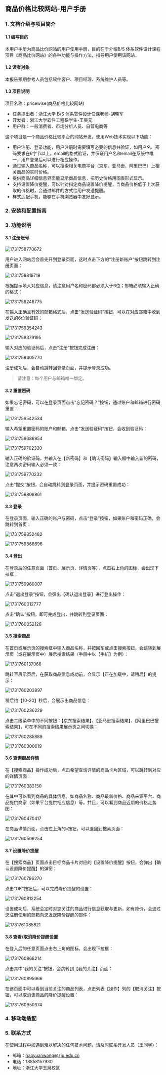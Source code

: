 ## 商品价格比较网站-用户手册

### 1. 文档介绍与项目简介

#### 1.1 编写目的

本用户手册为商品比价网站的用户使用手册，目的在于介绍B/S 体系软件设计课程项目《商品比价网站》的各种功能与操作方法，指导用户使用该网站。

#### 1.2 读者对象

本报告预期参考人员包括软件客户、项目经理、系统维护人员等。

#### 1.3 项目说明

项目名称：pricewise(商品价格比较网站)
- 任务提出者：浙江大学 B/S 体系软件设计任课老师-胡晓军
- 开发者：浙江大学软件工程系学生-王昊元
- 用户群：一般消费者、市场分析人员、自营电商等

这个项目是一个商品价格比较平台的网站开发，使用Web技术实现以下功能：
- 用户注册、登录功能，用户注册时需要填写必要的信息并验证，如用户名、密码要求在6字节以上，email的格式验证，并保证用户名和email在系统中唯一，用户登录后可以进行相应操作。
- 通过输入商品名称，可以搜索相关电商平台（京东、亚马逊、阿里巴巴）上相关商品的实时价格。
- 提供商品详细信息界面能显示商品信息，把历史价格用图表形式显示。
- 支持设置降价提醒，可以针对指定商品设置降价提醒，当商品价格低于上次获取的价格时，会通过邮件的方式给用户发送提醒。
- 样式适配手机，能够在手机浏览器中友好显示。

### 2. 安装和配置指南

### 3. 功能说明

#### 3.1 注册账号

![1731758770672](image/user_namual/1731758770672.png)

用户进入网站后会首先开到登录页面，这时点击下方的“注册新账户”按钮跳转到注册页面：

![1731758819719](image/user_namual/1731758819719.png)

根据提示填入对应信息，请注意用户名和密码都必须大于6位；邮箱必须输入正确的格式：

![1731759248775](image/user_namual/1731759248775.png)

在输入正确且有效的邮箱格式后，点击“发送验证码”按钮，可以在对应邮箱中收到发送的6位验证码：

![1731759354243](image/user_namual/1731759354243.png)

![1731759379195](image/user_namual/1731759379195.png)

输入对应的验证码后，点击“注册”按钮完成注册：

![1731759405770](image/user_namual/1731759405770.png)

注册成功后，会自动跳转回登录页面，并提示登录成功。

> 请注意：每个用户与邮箱唯一绑定。

#### 3.2 重置密码

如果忘记密码，可以在登录页面点击“忘记密码？”按钮，通过账户和邮箱进行密码重置：

![1731759542534](image/user_namual/1731759542534.png)

输入希望重置密码的账户和邮箱，点击“发送验证码”按钮，会收到验证码：

![1731759686954](image/user_namual/1731759686954.png)

![1731759702330](image/user_namual/1731759702330.png)

输入正确的验证码，并输入在【新密码】和【确认密码】输入框中输入新的密码，注意两次密码输入必须一致：

![1731759770232](image/user_namual/1731759770232.png)

点击“提交”按钮，会自动跳转到登录页面，并提示密码重置成功：

![1731759808861](image/user_namual/1731759808861.png)

#### 3.3 登录

在登录页面，输入正确的账户与密码，点击“登录”按钮，如果账户和密码正确，会跳转到首页：

![1731759852482](image/user_namual/1731759852482.png)

![1731759866696](image/user_namual/1731759866696.png)

#### 3.4 登出

在登录后的任意页面（首页、展示页、详情页等），点击右上角的图标，会出现下拉框：

![1731759960007](image/user_namual/1731759960007.png)

点击“退出登录”按钮，会弹出【确认退出登录】进行登出操作：

![1731760012777](image/user_namual/1731760012777.png)

点击“确认”按钮，即可完成登出，并跳转到登录页面：

![1731760052126](image/user_namual/1731760052126.png)

#### 3.5 搜索商品

在首页或展示页的搜索框中输入商品名称，并按回车或点击搜索按钮，会跳转到展示页（或在展示页中）展示搜索结果（手册中以【手机】为例）：

![1731760137066](image/user_namual/1731760137066.png)

跳转至展示页后，在获取商品信息成功前，会显示【正在加载中，请稍后】的提示：

![1731760203997](image/user_namual/1731760203997.png)

稍后约【10-20】秒后，会展示出商品信息：

![1731760236229](image/user_namual/1731760236229.png)

点击二级菜单中的不同按钮：【京东搜索结果】、【亚马逊搜索结果】、【阿里巴巴搜索结果】，可在不同的搜索结果展示页之间切换：

![1731760285889](image/user_namual/1731760285889.png)

![1731760300019](image/user_namual/1731760300019.png)

#### 3.6 查询商品详情

在【搜索商品】操作成功后，点击希望查询详情的商品卡片区域，可以跳转到对应的详情页面：

![1731760383150](image/user_namual/1731760383150.png)

在其中可以看到商品的具体信息，如商品名称、商品最新价格、商品来源平台、商品提供商家（如果平台提供相应信息）等。并且，可以看到商品近期的价格走势图：

![1731760470417](image/user_namual/1731760470417.png)

在商品详情页面，点击左上角的`<`按钮，可以退回到搜索页面：

![1731760509254](image/user_namual/1731760509254.png)

#### 3.7 设置降价提醒

在【搜索商品】页面点击目标商品卡片对应的【设置降价提醒】按钮，会弹出【确认设置降价提醒】的弹窗：

![1731760796270](image/user_namual/1731760796270.png)

点击“OK”按钮后，可以完成降价提醒的设置：

![1731760812254](image/user_namual/1731760812254.png)

设置成功后，系统会定时对您关注的商品进行信息获取与更新，如有降价，会通过您注册使用的邮箱向您发送降价提醒的邮件：

![1731761085821](image/user_namual/1731761085821.png)

#### 3.8 查看/取消降价提醒设置

在登入后的任意页面点击右上角的图标，会出现下拉框：

![1731760868214](image/user_namual/1731760868214.png)

点击其中“我的关注”按钮，会跳转到【我的关注】页面：

![1731760895666](image/user_namual/1731760895666.png)

在该页面中可以看到当前关注的商品列表，点击列表【操作】列的【取消关注】按钮，可以取消该商品的降价提醒设置：

![1731760950374](image/user_namual/1731760950374.png)

### 4. 移动端适配



### 5. 联系方式

在使用过程中如遇到难以解决的任何技术问题，请及时联系开发人员（王同学）：

- 邮箱：haoyuanwang@zju.edu.cn
- 电话：18858157930
- 地址：浙江大学玉泉校区